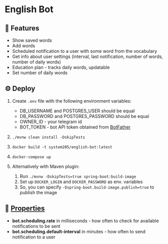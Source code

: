 # English Bot

## 📔 Features

- Show saved words
- Add words
- Scheduled notification to a user with some word from the vocabulary
- Get info about user settings (interval, last notification, number of words, number of daily words)
- Education plan - tracks daily words, updatable
- Set number of daily words

## ⚙ Deploy

1. Create ```.env``` file with the following environment variables:

   - DB_USERNAME and POSTGRES_USER should be equal 
   - DB_PASSWORD and POSTGRES_PASSWORD should be equal
   - OWNER_ID - your telegram id
   - BOT_TOKEN - bot API token obtained from [BotFather](https://t.me/BotFather)

2. ```./mvnw clean install -DskipTests```
3. ```docker build -t system205/english-bot:latest```
4. ```docker-compose up```
5. Alternatively with Maven plugin:
   1. Run ```./mvnw -DskipTests=true spring-boot:build-image```
   2. Set up ```DOCKER_LOGIN``` and ```DOCKER_PASSWORD``` as env. variables
   3. So, you can specify ```-Dspring-boot.build-image.publish=true``` to publish the image

## 🧾 [Properties](./src/main/resources/application.yaml)

- **bot.scheduling.rate** in milliseconds - how often to check for available notifications to be sent
- **bot.scheduling.default-interval** in minutes - how often to send notification to a user 

